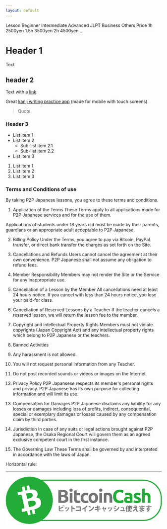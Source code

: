 ```yaml
---
layout: default
---
```

Lesson
Beginner
Intermediate
Advanced
JLPT 
Business
Others
Price
1h 2500yen
1.5h 3500yen
2h 4500yen
...
# Header 1

Text

## header 2

Text with a [link](https://jisho.org/).

Great [kanji writing practice app](https://www.teachmekanji.com/) (made for mobile with touch screens).

> Quote

### Header 3

* List item 1
* List item 2
  * Sub-list item 2.1
  * Sub-list item 2.2
* List item 3

1. List item 1
2. List item 2
3. List item 3

### Terms and Conditions of use

By taking P2P Japanese lessons, you agree to these terms and conditions.

1. Application of the Terms
These Terms apply to all applications made for P2P Japanese services and for the use of them.

Applications of students under 18 years old must be made by their parents, guardians or an appropriate adult acceptable to P2P Japanese.

2. Billing Policy
Under the Terms, you agree to pay via Bitcoin, PayPal transfer, or direct bank transfer the charges as set forth on the Site.

3. Cancellations and Refunds
Users cannot cancel the agreement at their own convenience. P2P Japanese shall not assume any obligation to refund fees.

4. Member Responsibility
Members may not render the Site or the Service for any inappropriate use.

5. Cancellation of a Lesson by the Member
All cancellations need at least 24 hours notice. If you cancel with less than 24 hours notice, you lose your paid-for class.

6. Cancellation of Reserved Lessons by a Teacher
If the teacher cancels a reserved lesson, we will return the lesson fee to the member.

7. Copyright and Intellectual Property Rights
Members must not violate copyrights (Japan Copyright Act) and any intellectual property rights which belong to P2P Japanese or the teachers.

8. Banned Activities
1. Any harassment is not allowed. 
2. You will not request personal information from any Teacher.
3. Do not post recorded sounds or videos or images on the Internet.

9. Privacy Policy
P2P Japansese respects its member's personal rights and privacy. P2P Japanese has its own purpose for collecting information and will limit its use.

10. Compensation for Damages
P2P Japanese disclaims any liability for any losses or damages including loss of profits, indirect, consequential, special or exemplary damages or losses caused by any compensation claim by third parties.

11. Jurisdiction
In case of any suits or legal actions brought against P2P Japanese, the Osaka Regional Court will govern them as an agreed exclusive competent court in the first instance.

12. The Governing Law
These Terms shall be governed by and interpreted in accordance with the laws of Japan.

Horizontal rule:

* * *

![BCH Accepted](assets/bch-accepted-jp.png)

